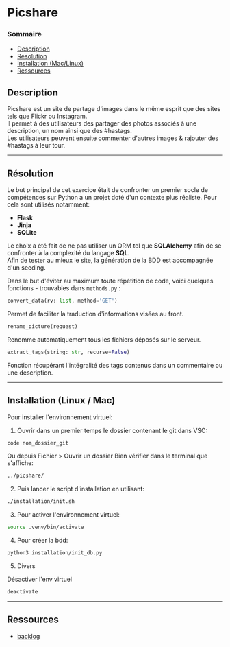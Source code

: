 # Picshare

### Sommaire

- [Description](#escription)
- [Résolution](#résolution)
- [Installation (Mac/Linux)](#installation-linux--mac)
- [Ressources](#ressources)

## Description

Picshare est un site de partage d'images dans le même esprit que des sites tels que Flickr ou Instagram.\
Il permet à des utilisateurs des partager des photos associés à une description, un nom ainsi que des #hastags.\
Les utilisateurs peuvent ensuite commenter d'autres images & rajouter des #hastags à leur tour.

---

## Résolution

Le but principal de cet exercice était de confronter un premier socle de compétences sur Python a un projet doté d'un contexte plus réaliste. Pour cela sont utilisés notamment:

- **Flask**
- **Jinja**
- **SQLite**

Le choix a été fait de ne pas utiliser un ORM tel que **SQLAlchemy** afin de se confronter à la complexité du langage **SQL**.\
Afin de tester au mieux le site, la génération de la BDD est accompagnée d'un seeding.

Dans le but d'éviter au maximum toute répétition de code, voici quelques fonctions - trouvables dans `methods.py` :

```python
convert_data(rv: list, method='GET')
```

Permet de faciliter la traduction d'informations visées au front.

```python
rename_picture(request)
```

Renomme automatiquement tous les fichiers déposés sur le serveur.

```python
extract_tags(string: str, recurse=False)
```

Fonction récupérant l'intégralité des tags contenus dans un commentaire ou une description.

---

## Installation (Linux / Mac)

Pour installer l'environnement virtuel:

1. Ouvrir dans un premier temps le dossier contenant le git dans VSC:

```bash
code nom_dossier_git
```

Ou depuis Fichier > Ouvrir un dossier
Bien vérifier dans le terminal que s'affiche:

```bash
../picshare/
```

2. Puis lancer le script d'installation en utilisant:

```bash
./installation/init.sh
```

3. Pour activer l'environnement virtuel:

```bash
source .venv/bin/activate
```

4. Pour créer la bdd:

```bash
python3 installation/init_db.py
```

5. Divers

Désactiver l'env virtuel

```bash
deactivate
```

---

## Ressources

- [backlog](https://docs.google.com/spreadsheets/d/17xMIFGWjr49zVxaLiTwf7WM5cqeixjJXqV-JynE_Ijo/edit?usp=sharing)
